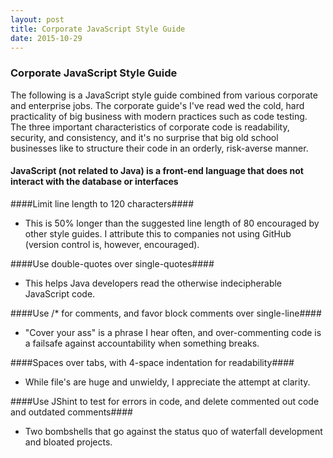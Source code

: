 ```yaml
---
layout: post
title: Corporate JavaScript Style Guide
date: 2015-10-29
---
```

### Corporate JavaScript Style Guide

The following is a JavaScript style guide combined from various corporate and enterprise jobs. The corporate guide's I've read wed the cold, hard practicality of big business with modern practices such as code testing. The three important characteristics of corporate code is readability, security, and consistency, and it's no surprise that big old school businesses like to structure their code in an orderly, risk-averse manner.


#### JavaScript (not related to Java) is a front-end language that does not interact with the database or interfaces ####

 ####Limit line length to 120 characters####

- This is 50% longer than the suggested line length of 80 encouraged by other style guides. I attribute this to companies not using GitHub (version control is, however, encouraged).

####Use double-quotes over single-quotes####

- This helps Java developers read the otherwise indecipherable JavaScript code.

####Use /* for comments, and favor block comments over single-line####

- "Cover your ass" is a phrase I hear often, and over-commenting code is a failsafe against accountability when something breaks.

####Spaces over tabs, with 4-space indentation for readability####

- While file's are huge and unwieldy, I appreciate the attempt at clarity.

####Use JShint to test for errors in code, and delete commented out code and outdated comments####

- Two bombshells that go against the status quo of waterfall development and bloated projects.


